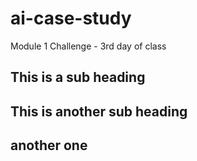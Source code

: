 # ai-case-study
Module 1 Challenge - 3rd day of class
## This is a sub heading

## This is another sub heading

## another one